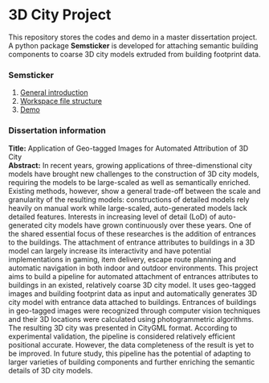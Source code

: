 # 3D City Project

This repository stores the codes and demo in a master dissertation project. A python package __Semsticker__ is developed for attaching semantic building components to coarse 3D city models extruded from building footprint data.

### Semsticker

1.  [General introduction](src/SS_INTRO.md)
2.  [Workspace file structure](src/FILE_STRUC.md)
3. [Demo](https://github.com/s1881079/3D-City-Project/blob/branch-bkup/workspace_merge/src/SS_INTRO.md#rundemo)


### Dissertation information

__Title:__
Application of Geo-tagged Images for Automated Attribution of 3D City  
__Abstract:__
In recent years, growing applications of three-dimenstional city models have brought new challenges to the construction of 3D city models, requiring the models to be large-scaled as well as semantically enriched. Existing methods, however, show a general trade-off between the scale and granularity of the resulting models: constructions of detailed models rely heavily on manual work while large-scaled, auto-generated models lack detailed features. Interests in increasing level of detail (LoD) of auto-generated city models have grown continuously over these years. One of the shared essential focus of these researches is the addition of entrances to the buildings. The attachment of entrance attributes to buildings in a 3D model can largely increase its interactivity and have potential implementations in gaming, item delivery, escape route planning and automatic navigation in both indoor and outdoor environments. This project aims to build a pipeline for automated attachment of entrances attributes to buildings in an existed, relatively coarse 3D city model. It uses geo-tagged images and building footprint data as input and automatically generates 3D city model with entrance data attached to buildings. Entrances of buildings in geo-tagged images were recognized through computer vision techniques and their 3D locations were calculated using photogrammetric algorithms. The resulting 3D city was presented in CityGML format. According to experimental validation, the pipeline is considered relatively efficient positional accurate. However, the data completeness of the result is yet to be improved. In future study, this pipeline has the potential of adapting to larger varieties of building components and further enriching the semantic details of 3D city models.
